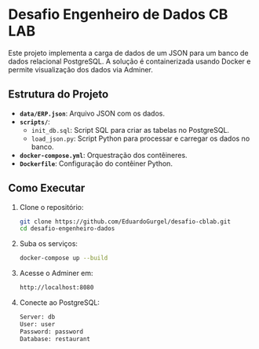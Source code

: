 # Desafio Engenheiro de Dados CB LAB

Este projeto implementa a carga de dados de um JSON para um banco de dados relacional PostgreSQL. A solução é containerizada usando Docker e permite visualização dos dados via Adminer.

## Estrutura do Projeto

- **`data/ERP.json`**: Arquivo JSON com os dados.
- **`scripts/`**:
  - `init_db.sql`: Script SQL para criar as tabelas no PostgreSQL.
  - `load_json.py`: Script Python para processar e carregar os dados no banco.
- **`docker-compose.yml`**: Orquestração dos contêineres.
- **`Dockerfile`**: Configuração do contêiner Python.

## Como Executar

1. Clone o repositório:
   ```bash
   git clone https://github.com/EduardoGurgel/desafio-cblab.git
   cd desafio-engenheiro-dados
2. Suba os serviços:
    ```bash
    docker-compose up --build
3. Acesse o Adminer em: 
    ```bash
    http://localhost:8080
3. Conecte ao PostgreSQL:
    ```bash
    Server: db
    User: user
    Password: password
    Database: restaurant